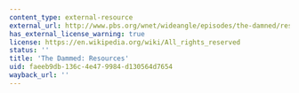 ```yaml
---
content_type: external-resource
external_url: http://www.pbs.org/wnet/wideangle/episodes/the-damned/resources/?p=3109
has_external_license_warning: true
license: https://en.wikipedia.org/wiki/All_rights_reserved
status: ''
title: 'The Dammed: Resources'
uid: faeeb9db-136c-4e47-9984-d130564d7654
wayback_url: ''
---
```

